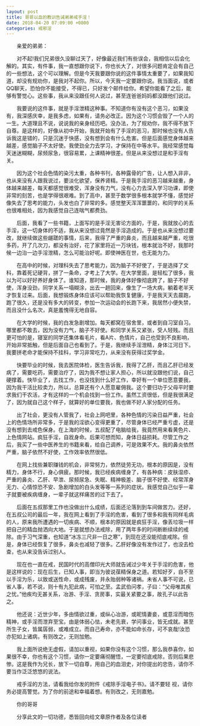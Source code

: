 ```yaml
---
layout: post
title: 哥哥以血的教训告诫弟弟戒手淫！
date: 2018-04-20 07:09:00 +0800
categories: 戒邪淫
---
```


　　亲爱的弟弟：
　　对不起!我们兄弟很久没聊过天了，好像最近我们有些误会，我相信以后会化解的。其实，有件事，我一直想跟你说下，你也长大了，对很多问题肯定会有自己的一些想法，这个可以理解。但是今天我要跟你说的这件事情太重要了，如果我知道，却没有规劝你，是我对不起你。所以，今天我一定要跟你说。我当面说，或者QQ聊天，恐怕你不能接受，不得已，只好发个邮件给你。希望你能看了之后，能够有警觉心。这些事，我从来没跟任何人说过，甚至连爸爸妈妈都没跟他们说过。
　　我要说的这件事，就是手淫泄精这种事。不知道你有没有这个恶习，如果没有，我深感庆幸，是我多虑，如果有，请务必改正。因为这个习惯会毁了一个人的一生。大道理且不说，说说我的亲身经历吧。没办法，为了规劝你，我不得不放下自尊。是这样的，好像从初中开始，我就开始有了手淫的恶习，那时候也没有人告诉我这是错的，只是沉迷于快感，没有想到会有什么危害。但是后面感觉身体越来越差，感觉脑子不太好使。我使劲全力去学习，才保持在中等水平。我经常感觉每天迷迷糊糊，尿频尿急，很容易累，上课精神很差。但是从来没想过是和手淫有关。
　　因为这个社会色情的染污太重，各种书刊，各种露骨的广告，让人想入非非，也从来没有人跟我说过，要淡化欲望，保养肾精。于是我手淫的恶习越来越重，身体越来越差，每天都感觉很难受，浑身没有力气，没有心力去深入学习功课，即使非常的刻苦，也是学得很艰难。到了高中，甚至于数学很多根本就学不懂，感觉好像失去了思考的能力，头发也白了非常的多。感觉整天浑浑噩噩的，和同学的关系也很难相处，因为我感觉自己连喘气都费劲。
　　后面，我看了一些书籍，上面写的是手淫无害论方面的，于是，我就放心的去手淫，这一切身体的不适，我从来没想过竟然是手淫造成的。于是也从来没想过要改，就继续做这些龌蹉的事情，后来，我得了严重的鼻炎，而且越来越严重，吃很多药，开了几次刀，都没有治好，花了家里将近一万块钱，根本就治不好，我那时候一边治一边手淫泄精，怎么可能治好呢。即使神医在世，也无能为力。
　　在高中的时候，对理科失去了思考能力，因为脑子不好使了，于是选择了文科，靠着死记硬背，拼了一条命，才考上了大学。在大学里面，是轻松了很多，我以为可以好好养好身体了。谁知道，那时候，我的身体好像彻底跨了，脑子不好使，浑身没劲，同学关系一塌糊涂，出去一趟回来，像生了一场大病，躺着老半天才恢复过来。后面，我想锻炼身体应该可以帮助我恢复健康，于是我天天去晨跑，跑了很久，还是没有多大的转变，参加一次运动会的长跑下来，我居然小便失禁，而且没什么名次，真是羞愧得无地自容。
　　在大学的时候，我的白发急剧增加。每天都窝在宿舍里，或者到自习室自习。哪里都不敢去，因为没有力气，脑子不好使。和同学关系又紧张，受人轻贱。而且更可怕的是，寝室的同学还集体看毛片，看A片、色情片，自己也受到不良影响，开始非常抵触，但是后面自己也看到了。于是，我继续手淫泄精，身体江河日下。我要拼老命才能保持不挂科，学习非常吃力，从来没有获得过奖学金。
　　快要毕业的时候，我去医院体检，医生告诉我，我得了乙肝，而且乙肝已经发病了，需要吃药，需要治疗了，因为我不想让家人担心，所以就没跟他们说，自己硬撑着。快毕业了，去找工作，也没找到什么好工作，幸好有一个单位愿意要我，因为我干活比较卖力，所以，总算还有个人愿意雇佣我。这个要归功于父母平时要求我们干农活，才有这样的一个机会找到一份工作。虽然工资很低，但是我很满足了，因为就自己这个样子，就算好的单位要我，我也做不好人家分配的任务。
　　出了社会，更没有人管我了，社会上网吧里，各种色情的污染日益严重，社会上的色情场所非常多，于是我的淫欲心变得更重了，尽管身体已经严重亏虚，还是没有想到去戒色保身。在上海的时候，五叔配了电脑给我，我竟然用来看黄色片、上色情网站。疯狂手淫，自戕身命。后果可想而知，身体日益损耗。尽管工作之后，我买了一些中医养生的书籍来看，给自己调养，可是效果不大。我的鼻炎依然严重，脑子依然不好使，工作效率依然很低。
　　在网上找些兼职赚钱的机会，非常努力，依然徒劳无功，根本的原因是，没有精力，身体不行，身心俱疲。那时候，我已经疾病缠身了，有各种病：皮肤湿疹、严重的鼻炎、乙肝、早泄、尿频尿急、失眠、精神极差、脑子很不好使、经常浑身无力、心情惊恐不安、急剧增加的白头发等等一系列的症状。我感觉自己似乎一辈子就要被疾病缠身，一辈子就这样痛苦的过下去了。
　　后面在五叔那里工作也没做出什么成绩，后面还沦落到到车间做苦力。还好，在五叔公司的最后一年，我在网上看到了手淫的危害，看到了很多和我有同样毛病的人，原来我所遭遇的一切疾病、不顺，根本的原因就是疯狂手淫，像丢垃圾一样把自己的精血抛洒向大地。于是就想办法戒除，用了两年多的时间断断续续的戒除。由于习气深重，也知道“冰冻三尺非一日之寒”，到现在还没能彻底戒除。但是，身体已经恢复了很多，鼻炎也减轻了很多。乙肝好像没有发作过了，也没去检查，也从来没告诉过别人。
　　现在也一直在戒，民国时代的高僧印光大师就告诫过少年关于手淫的危害，他是这样说的：现在后生，已知人事，即当为彼说葆精保身之道。若知好歹，自不至以手淫为乐，以致或送性命，或成残废，并永贻弱种等诸祸。未省人事不可说，已省人事，若不说，则十有九犯此病，可怕之至。孟武伯问孝，子曰：“父母唯其疾之忧。”他疾均无甚关系，冶游、手淫、贪房事，实最关紧要之事，故孔子以此告之。
　　他还说：近世少年，多由情欲过重，或纵心冶游，或昵情妻妾，或意淫而暗伤精神，或手淫而泄弃至宝。由是体弱心怯，未老先衰，学问事业，皆无成就。甚至所生子女，皆属孱弱，或难成立。而自己寿命，亦不能如命长存，可不哀哉!汝恐亦犯如上诸病，有则改之，无则加勉。
　　我上面所说绝无虚假，请加以重视，如果你没有这个习惯，那么我恭喜你，如果很不幸，你也有这个习惯，请你一定要痛彻醒悟，一定要彻底戒除，否则后果悲惨。这是我作为兄长，放下一切自尊，用自己的血泪史，对你提出的忠告，请你不要当作泛泛悠悠的说法。
　　戒手淫的方法，请看我给你发的附件《戒除手淫电子书》。请不要轻 视，请你务必提高警觉。为了你的前途和幸福着想。有则改之，无则嘉勉。
　　你的哥哥
　　分享此文的一切功德，悉皆回向给文章原作者及各位读者